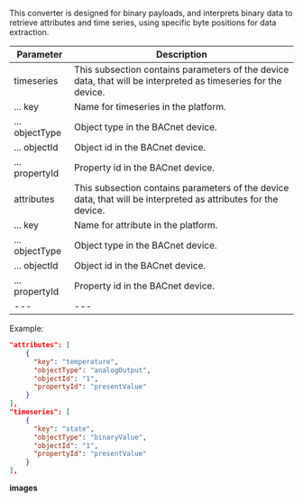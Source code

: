 This converter is designed for binary payloads, and interprets binary data to retrieve attributes and 
time series, using specific byte positions for data extraction.

| **Parameter**  | **Description**                                                                                                |
|----------------|----------------------------------------------------------------------------------------------------------------|
| timeseries     | This subsection contains parameters of the device data, that will be interpreted as timeseries for the device. |
| ... key        | Name for timeseries in the platform.                                                                           |
| ... objectType | Object type in the BACnet device.                                                                              |
| ... objectId   | Object id in the BACnet device.                                                                                |
| ... propertyId | Property id in the BACnet device.                                                                              |
| attributes     | This subsection contains parameters of the device data, that will be interpreted as attributes for the device. |
| ... key        | Name for attribute in the platform.                                                                            |
| ... objectType | Object type in the BACnet device.                                                                              |
| ... objectId   | Object id in the BACnet device.                                                                                |
| ... propertyId | Property id in the BACnet device.                                                                              |
| ---            | ---                                                                                                            |

Example:

```json
"attributes": [
    {
      "key": "temperature",
      "objectType": "analogOutput",
      "objectId": "1",
      "propertyId": "presentValue"
    }
],
"timeseries": [
    {
      "key": "state",
      "objectType": "binaryValue",
      "objectId": "1",
      "propertyId": "presentValue"
    }
],
```

**images**
